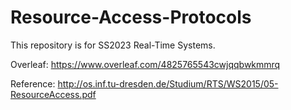 # Resource-Access-Protocols
This repository is for SS2023 Real-Time Systems.

Overleaf: https://www.overleaf.com/4825765543cwjqqbwkmmrq

Reference: http://os.inf.tu-dresden.de/Studium/RTS/WS2015/05-ResourceAccess.pdf

